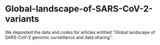# Global-landscape-of-SARS-CoV-2-variants
We deposited the data and codes for articles entitled "Global landscape of SARS-CoV-2 genomic surveillance and data sharing".
